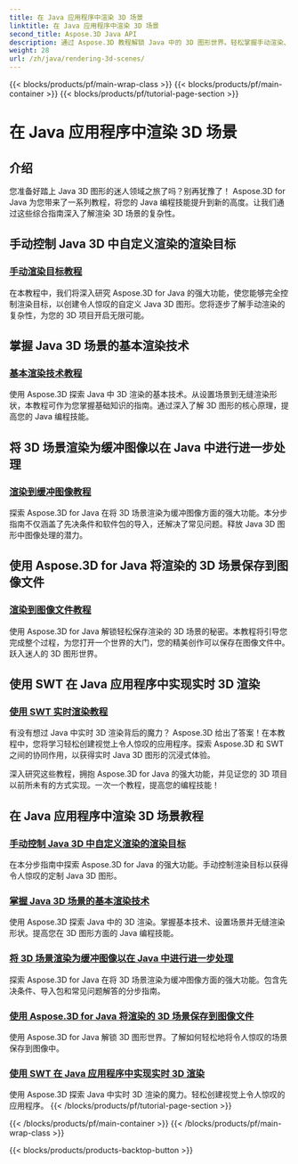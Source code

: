 ```yaml
---
title: 在 Java 应用程序中渲染 3D 场景
linktitle: 在 Java 应用程序中渲染 3D 场景
second_title: Aspose.3D Java API
description: 通过 Aspose.3D 教程解锁 Java 中的 3D 图形世界。轻松掌握手动渲染、基本技术、图像处理和实时渲染。
weight: 28
url: /zh/java/rendering-3d-scenes/
---
```


{{< blocks/products/pf/main-wrap-class >}}
{{< blocks/products/pf/main-container >}}
{{< blocks/products/pf/tutorial-page-section >}}

# 在 Java 应用程序中渲染 3D 场景

## 介绍

您准备好踏上 Java 3D 图形的迷人领域之旅了吗？别再犹豫了！ Aspose.3D for Java 为您带来了一系列教程，将您的 Java 编程技能提升到新的高度。让我们通过这些综合指南深入了解渲染 3D 场景的复杂性。

## 手动控制 Java 3D 中自定义渲染的渲染目标
### [手动渲染目标教程](./manual-render-targets/)

在本教程中，我们将深入研究 Aspose.3D for Java 的强大功能，使您能够完全控制渲染目标，以创建令人惊叹的自定义 Java 3D 图形。您将逐步了解手动渲染的复杂性，为您的 3D 项目开启无限可能。

## 掌握 Java 3D 场景的基本渲染技术
### [基本渲染技术教程](./basic-rendering/)

使用 Aspose.3D 探索 Java 中 3D 渲染的基本技术。从设置场景到无缝渲染形状，本教程可作为您掌握基础知识的指南。通过深入了解 3D 图形的核心原理，提高您的 Java 编程技能。

## 将 3D 场景渲染为缓冲图像以在 Java 中进行进一步处理
### [渲染到缓冲图像教程](./render-to-buffered-image/)

探索 Aspose.3D for Java 在将 3D 场景渲染为缓冲图像方面的强大功能。本分步指南不仅涵盖了先决条件和软件包的导入，还解决了常见问题。释放 Java 3D 图形中图像处理的潜力。

## 使用 Aspose.3D for Java 将渲染的 3D 场景保存到图像文件
### [渲染到图像文件教程](./render-to-file/)

使用 Aspose.3D for Java 解锁轻松保存渲染的 3D 场景的秘密。本教程将引导您完成整个过程，为您打开一个世界的大门，您的精美创作可以保存在图像文件中。跃入迷人的 3D 图形世界。

## 使用 SWT 在 Java 应用程序中实现实时 3D 渲染
### [使用 SWT 实时渲染教程](./real-time-rendering-swt/)

有没有想过 Java 中实时 3D 渲染背后的魔力？ Aspose.3D 给出了答案！在本教程中，您将学习轻松创建视觉上令人惊叹的应用程序。探索 Aspose.3D 和 SWT 之间的协同作用，以获得实时 Java 3D 图形的沉浸式体验。

深入研究这些教程，拥抱 Aspose.3D for Java 的强大功能，并见证您的 3D 项目以前所未有的方式实现。一次一个教程，提高您的编程技能！
## 在 Java 应用程序中渲染 3D 场景教程
### [手动控制 Java 3D 中自定义渲染的渲染目标](./manual-render-targets/)
在本分步指南中探索 Aspose.3D for Java 的强大功能。手动控制渲染目标以获得令人惊叹的定制 Java 3D 图形。
### [掌握 Java 3D 场景的基本渲染技术](./basic-rendering/)
使用 Aspose.3D 探索 Java 中的 3D 渲染。掌握基本技术、设置场景并无缝渲染形状。提高您在 3D 图形方面的 Java 编程技能。
### [将 3D 场景渲染为缓冲图像以在 Java 中进行进一步处理](./render-to-buffered-image/)
探索 Aspose.3D for Java 在将 3D 场景渲染为缓冲图像方面的强大功能。包含先决条件、导入包和常见问题解答的分步指南。
### [使用 Aspose.3D for Java 将渲染的 3D 场景保存到图像文件](./render-to-file/)
使用 Aspose.3D for Java 解锁 3D 图形世界。了解如何轻松地将令人惊叹的场景保存到图像中。
### [使用 SWT 在 Java 应用程序中实现实时 3D 渲染](./real-time-rendering-swt/)
使用 Aspose.3D 探索 Java 中实时 3D 渲染的魔力。轻松创建视觉上令人惊叹的应用程序。
{{< /blocks/products/pf/tutorial-page-section >}}

{{< /blocks/products/pf/main-container >}}
{{< /blocks/products/pf/main-wrap-class >}}

{{< blocks/products/products-backtop-button >}}
